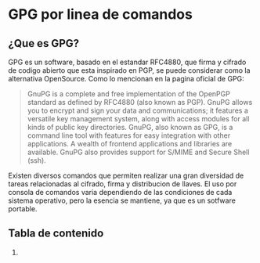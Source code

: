 # GPG por linea de comandos

## ¿Que es GPG?
GPG es un software, basado en el estandar RFC4880, que firma y cifrado de codigo abierto que esta inspirado en PGP, se puede considerar como la alternativa OpenSource. Como lo mencionan en la pagina oficial de GPG:

> GnuPG is a complete and free implementation of the OpenPGP standard as defined by RFC4880 (also known as PGP). GnuPG allows you to encrypt and sign your data and communications; it features a versatile key management system, along with access modules for all kinds of public key directories. GnuPG, also known as GPG, is a command line tool with features for easy integration with other applications. A wealth of frontend applications and libraries are available. GnuPG also provides support for S/MIME and Secure Shell (ssh). 

Existen diversos comandos que permiten realizar una gran diversidad de tareas relacionadas al cifrado, firma y distribucion de llaves.
El uso por consola de comandos varia dependiendo de las condiciones de cada sistema operativo, pero la esencia se mantiene, ya que es un sotfware portable.

## Tabla de contenido
1. 
